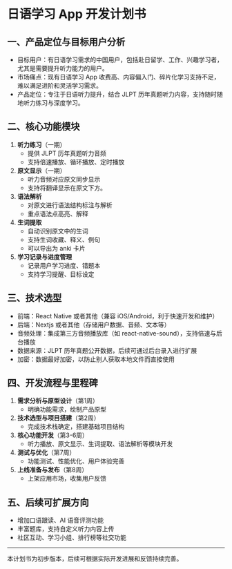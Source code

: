 # 日语学习 App 开发计划书

## 一、产品定位与目标用户分析
- 目标用户：有日语学习需求的中国用户，包括赴日留学、工作、兴趣学习者，尤其是需要提升听力能力的用户。
- 市场痛点：现有日语学习 App 收费高、内容偏入门、碎片化学习支持不足，难以满足进阶和灵活学习需求。
- 产品定位：专注于日语听力提升，结合 JLPT 历年真题听力内容，支持随时随地听力练习与深度学习。

## 二、核心功能模块
1. **听力练习**（一期）
   - 提供 JLPT 历年真题听力音频
   - 支持倍速播放、循环播放、定时播放
2. **原文显示**（一期）
   - 听力音频对应原文同步显示
   - 支持将翻译显示在原文下方。
3. **语法解析**
   - 对原文进行语法结构标注与解析
   - 重点语法点高亮、解释
4. **生词提取**
   - 自动识别原文中的生词
   - 支持生词收藏、释义、例句
   - 可以导出为 anki 卡片
5. **学习记录与进度管理**
   - 记录用户学习进度、错题本
   - 支持学习提醒、目标设定

## 三、技术选型
- 前端：React Native 或者其他（兼容 iOS/Android，利于快速开发和维护）
- 后端：Nextjs 或者其他（存储用户数据、音频、文本等）
- 音频处理：集成第三方音频播放库（如 react-native-sound），支持倍速与后台播放
- 数据来源：JLPT 历年真题公开数据，后续可通过后台录入进行扩展
- 加密：数据最好加密，以防止别人获取本地文件而直接使用

## 四、开发流程与里程碑
1. **需求分析与原型设计**（第1周）
   - 明确功能需求，绘制产品原型
2. **技术选型与项目搭建**（第2周）
   - 完成技术栈确定，搭建基础项目结构
3. **核心功能开发**（第3-6周）
   - 听力播放、原文显示、生词提取、语法解析等模块开发
4. **测试与优化**（第7周）
   - 功能测试、性能优化、用户体验完善
5. **上线准备与发布**（第8周）
   - 上架应用市场，收集用户反馈

## 五、后续可扩展方向
- 增加口语跟读、AI 语音评测功能
- 丰富题库，支持自定义听力内容上传
- 社区互动、学习小组、排行榜等社交功能

---
本计划书为初步版本，后续可根据实际开发进展和反馈持续完善。